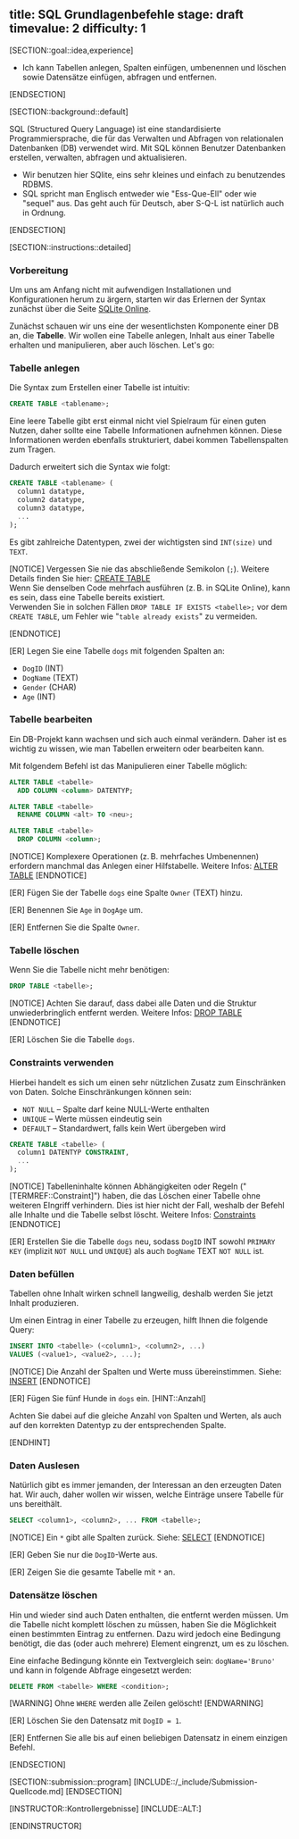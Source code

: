 title: SQL Grundlagenbefehle
stage: draft
timevalue: 2
difficulty: 1
---
[SECTION::goal::idea,experience]

- Ich kann Tabellen anlegen, Spalten einfügen, umbenennen und löschen sowie Datensätze einfügen, abfragen und entfernen.

[ENDSECTION]

[SECTION::background::default]

SQL (Structured Query Language) ist eine standardisierte Programmiersprache, die für das Verwalten
und Abfragen von relationalen Datenbanken (DB) verwendet wird. 
Mit SQL können Benutzer Datenbanken erstellen, verwalten, abfragen und aktualisieren.

- Wir benutzen hier SQlite, eins sehr kleines und einfach zu benutzendes RDBMS.
- SQL spricht man Englisch entweder wie "Ess-Que-Ell" oder wie "sequel" aus. Das geht auch für Deutsch, aber S-Q-L ist natürlich auch in Ordnung.

[ENDSECTION]

[SECTION::instructions::detailed]
### Vorbereitung
Um uns am Anfang nicht mit aufwendigen Installationen und Konfigurationen herum zu ärgern, starten
wir das Erlernen der Syntax zunächst über die Seite [SQLite Online](https://sqliteonline.com).

Zunächst schauen wir uns eine der wesentlichsten Komponente einer DB an, die **Tabelle**. Wir wollen
eine Tabelle anlegen, Inhalt aus einer Tabelle erhalten und manipulieren, aber auch löschen. Let's go:

### Tabelle anlegen

Die Syntax zum Erstellen einer Tabelle ist intuitiv:

```sql
CREATE TABLE <tablename>;
```

Eine leere Tabelle gibt erst einmal nicht viel Spielraum für einen guten Nutzen, daher sollte eine
Tabelle Informationen aufnehmen können. Diese Informationen werden ebenfalls strukturiert, dabei
kommen Tabellenspalten zum Tragen.

Dadurch erweitert sich die Syntax wie folgt:

```sql
CREATE TABLE <tablename> (
  column1 datatype,
  column2 datatype,
  column3 datatype,
  ...
);
```

Es gibt zahlreiche Datentypen, zwei der wichtigsten sind `INT(size)` und `TEXT`.

[NOTICE]
Vergessen Sie nie das abschließende Semikolon (`;`). Weitere Details finden Sie hier: [CREATE TABLE](https://sqlite.org/lang_createtable.html)  
Wenn Sie denselben Code mehrfach ausführen (z. B. in SQLite Online), kann es sein, dass eine Tabelle bereits existiert.  
Verwenden Sie in solchen Fällen `DROP TABLE IF EXISTS <tabelle>;` vor dem `CREATE TABLE`,  um Fehler wie "`table already exists`" zu vermeiden.  

[ENDNOTICE]

[ER] Legen Sie eine Tabelle `dogs` mit folgenden Spalten an:

- `DogID` (INT)
- `DogName` (TEXT)
- `Gender` (CHAR)
- `Age` (INT)

### Tabelle bearbeiten

Ein DB-Projekt kann wachsen und sich auch einmal verändern. Daher ist es wichtig zu wissen, wie man
Tabellen erweitern oder bearbeiten kann.

Mit folgendem Befehl ist das Manipulieren einer Tabelle möglich:

```sql
ALTER TABLE <tabelle>
  ADD COLUMN <column> DATENTYP;

ALTER TABLE <tabelle>
  RENAME COLUMN <alt> TO <neu>;

ALTER TABLE <tabelle>
  DROP COLUMN <column>;
```

[NOTICE] Komplexere Operationen (z. B. mehrfaches Umbenennen) erfordern manchmal das Anlegen einer Hilfstabelle. Weitere Infos: [ALTER TABLE](https://sqlite.org/lang_altertable.html) [ENDNOTICE]

[ER] Fügen Sie der Tabelle `dogs` eine Spalte `Owner` (TEXT) hinzu.

[ER] Benennen Sie `Age` in `DogAge` um.

[ER] Entfernen Sie die Spalte `Owner`.

### Tabelle löschen

Wenn Sie die Tabelle nicht mehr benötigen:

```sql
DROP TABLE <tabelle>;
```

[NOTICE] Achten Sie darauf, dass dabei alle Daten und die Struktur unwiederbringlich entfernt werden.
Weitere Infos: [DROP TABLE](https://sqlite.org/lang_droptable.html) [ENDNOTICE]

[ER] Löschen Sie die Tabelle `dogs`.

### Constraints verwenden

Hierbei handelt es sich um einen sehr nützlichen Zusatz zum Einschränken von Daten. Solche
Einschränkungen können sein:

- `NOT NULL` – Spalte darf keine NULL-Werte enthalten
- `UNIQUE` – Werte müssen eindeutig sein
- `DEFAULT` – Standardwert, falls kein Wert übergeben wird

```sql
CREATE TABLE <tabelle> (
  column1 DATENTYP CONSTRAINT,
  ...
);
```
[NOTICE]
Tabelleninhalte können Abhängigkeiten oder Regeln ("[TERMREF::Constraint]") haben, die das Löschen
einer Tabelle ohne weiteren EIngriff verhindern. Dies ist hier nicht der Fall, weshalb der Befehl
alle Inhalte und die Tabelle selbst löscht.
Weitere Infos: [Constraints](https://www.tutorialspoint.com/sqlite/sqlite_constraints.htm)
[ENDNOTICE]


[ER] Erstellen Sie die Tabelle `dogs` neu, sodass `DogID` INT sowohl `PRIMARY KEY` (implizit `NOT NULL` und `UNIQUE`) als auch `DogName` TEXT `NOT NULL` ist.

### Daten befüllen

Tabellen ohne Inhalt wirken schnell langweilig, deshalb werden Sie jetzt Inhalt produzieren.

Um einen Eintrag in einer Tabelle zu erzeugen, hilft Ihnen die folgende Query:

```sql
INSERT INTO <tabelle> (<column1>, <column2>, ...)
VALUES (<value1>, <value2>, ...);
```

[NOTICE] Die Anzahl der Spalten und Werte muss übereinstimmen.
Siehe: [INSERT](https://sqlite.org/lang_insert.html) [ENDNOTICE]

[ER] Fügen Sie fünf Hunde in `dogs` ein.
[HINT::Anzahl]

Achten Sie dabei auf die gleiche Anzahl von Spalten und Werten, als auch auf den korrekten Datentyp
zu der entsprechenden Spalte.

[ENDHINT]
### Daten Auslesen
Natürlich gibt es immer jemanden, der Interessan an den erzeugten Daten hat. Wir auch, daher wollen
wir wissen, welche Einträge unsere Tabelle für uns bereithält.
```sql
SELECT <column1>, <column2>, ... FROM <tabelle>;
```

[NOTICE] Ein `*` gibt alle Spalten zurück.
Siehe: [SELECT](https://sqlite.org/lang_select.html) [ENDNOTICE]

[ER] Geben Sie nur die `DogID`-Werte aus.

[ER] Zeigen Sie die gesamte Tabelle mit `*` an.

### Datensätze löschen

Hin und wieder sind auch Daten enthalten, die entfernt werden müssen. Um die Tabelle nicht komplett
löschen zu müssen, haben Sie die Möglichkeit einen bestimmten Eintrag zu entfernen. Dazu wird jedoch
eine Bedingung benötigt, die das (oder auch mehrere) Element eingrenzt, um es zu löschen.

Eine einfache Bedingung könnte ein Textvergleich sein: `dogName='Bruno'` und kann in folgende Abfrage
eingesetzt werden:
```sql
DELETE FROM <tabelle> WHERE <condition>;
```

[WARNING] Ohne `WHERE` werden alle Zeilen gelöscht!
[ENDWARNING]

[ER] Löschen Sie den Datensatz mit `DogID = 1`.

[ER] Entfernen Sie alle bis auf einen beliebigen Datensatz in einem einzigen Befehl.

[ENDSECTION]

[SECTION::submission::program]
[INCLUDE::/_include/Submission-Quellcode.md]
[ENDSECTION]


[INSTRUCTOR::Kontrollergebnisse]
[INCLUDE::ALT:]

[ENDINSTRUCTOR]

